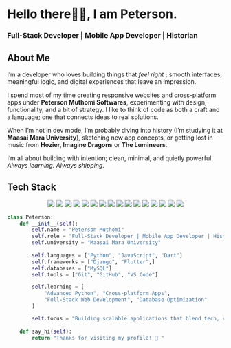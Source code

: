 <!-- Profile README for GitHub -->

# Hello there👋🏾, I am Peterson.

### Full-Stack Developer | Mobile App Developer | Historian




## About Me


I’m a developer who loves building things that *feel right* ; smooth interfaces, meaningful logic, and digital experiences that leave an impression.  

I spend most of my time creating responsive websites and cross-platform apps under **Peterson Muthomi Softwares**, experimenting with design, functionality, and a bit of strategy. I like to think of code as both a craft and a language; one that connects ideas to real solutions.  

When I’m not in dev mode, I’m probably diving into history (I’m studying it at **Maasai Mara University**), sketching new app concepts, or getting lost in music from **Hozier, Imagine Dragons** or **The Lumineers**.  

I’m all about building with intention; clean, minimal, and quietly powerful.  
*Always learning. Always shipping.*


## Tech Stack

<p align="center">
  <!-- Languages -->
  <img src="https://img.shields.io/badge/JavaScript-121212?style=for-the-badge&logo=javascript" />
  <img src="https://img.shields.io/badge/Python-121212?style=for-the-badge&logo=python" />
  <img src="https://img.shields.io/badge/Dart-121212?style=for-the-badge&logo=dart" />
  
  <!-- Frontend & Frameworks -->
  <img src="https://img.shields.io/badge/HTML5-202020?style=for-the-badge&logo=html5" />
  <img src="https://img.shields.io/badge/CSS3-202020?style=for-the-badge&logo=css3" />
  <img src="https://img.shields.io/badge/Flutter-202020?style=for-the-badge&logo=flutter" />
  
  <!-- Backend -->
  <img src="https://img.shields.io/badge/Django-1A1A1A?style=for-the-badge&logo=django" />
  <img src="https://img.shields.io/badge/Node.js-1A1A1A?style=for-the-badge&logo=node.js" />
  <img src="https://img.shields.io/badge/Express.js-1A1A1A?style=for-the-badge&logo=express" />
  
  <!-- Databases -->
  <img src="https://img.shields.io/badge/MySQL-202020?style=for-the-badge&logo=mysql" />
  <img src="https://img.shields.io/badge/Firebase-202020?style=for-the-badge&logo=firebase" />
  
  <!-- Deployment -->
  <img src="https://img.shields.io/badge/Vercel-000000?style=for-the-badge&logo=vercel" />

  <!-- Tools -->
  <img src="https://img.shields.io/badge/Git-121212?style=for-the-badge&logo=git" />
  <img src="https://img.shields.io/badge/GitHub-121212?style=for-the-badge&logo=github" />
  <img src="https://img.shields.io/badge/Canva-2C2C2C?style=for-the-badge&logo=canva" />
  <img src="https://img.shields.io/badge/Figma-2C2C2C?style=for-the-badge&logo=figma" />
</p>


```python
class Peterson:
    def __init__(self):
        self.name = "Peterson Muthomi"
        self.role = "Full-Stack Developer | Mobile App Developer | History Student"
        self.university = "Maasai Mara University"
        
        self.languages = ["Python", "JavaScript", "Dart"]
        self.frameworks = ["Django", "Flutter",]
        self.databases = ["MySQL"]
        self.tools = ["Git", "GitHub", "VS Code"]

        self.learning = [
            "Advanced Python", "Cross-platform Apps", 
            "Full-Stack Web Development", "Database Optimization"
        ]

        self.focus = "Building scalable applications that blend tech, education & culture"
    
    def say_hi(self):
        return "Thanks for visiting my profile! 🖤 "

